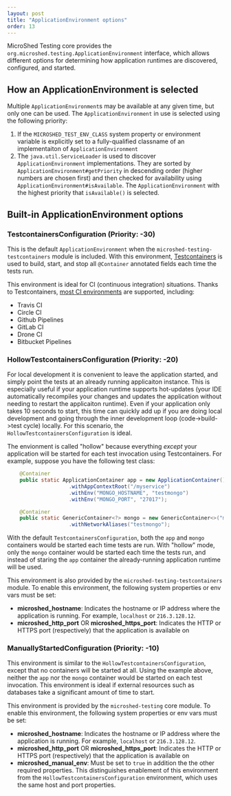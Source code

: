 ```yaml
---
layout: post
title: "ApplicationEnvironment options"
order: 13
---
```

MicroShed Testing core provides the `org.microshed.testing.ApplicationEnvironment` interface, which allows different options for
determining how application runtimes are discovered, configured, and started.

## How an ApplicationEnvironment is selected

Multiple `ApplicationEnvironment`s may be available at any given time, but only one can be used. The `ApplicationEnvironment` in use
is selected using the following priority:
1. If the `MICROSHED_TEST_ENV_CLASS` system property or environment variable is explicitly set to a fully-qualified classname of an 
implementaiton of `ApplicationEnvironment`
1. The `java.util.ServiceLoader` is used to discover `ApplicationEnvironment` implementations. They are sorted by `ApplicationEnvironment#getPriority` 
in descending order (higher numbers are chosen first) and then checked for availability using `ApplicationEnvironment#isAvailable`. The `ApplicationEnvironment` with the highest priority that `isAvailable()` is selected.

## Built-in ApplicationEnvironment options

### TestcontainersConfiguration (Priority: -30)

This is the default `ApplicationEnvironment` when the `microshed-testing-testcontainers` module is included. With this environment, [Testcontainers](https://www.testcontainers.org/) is used to build, start, and stop all `@Container` annotated fields each time the tests run.

This environment is ideal for CI (continuous integration) situations. Thanks to Testcontainers, [most CI environments](https://www.testcontainers.org/supported_docker_environment/)
 are supported, including:
 * Travis CI
 * Circle CI
 * Github Pipelines
 * GitLab CI
 * Drone CI
 * Bitbucket Pipelines 

### HollowTestcontainersConfiguration (Priority: -20)

For local development it is convenient to leave the application started, and simply point the tests at an already running applicaiton instance. This
is especially useful if your application runtime supports hot-updates (your IDE automatically recompiles your changes and updates the application without
needing to restart the applicaiton runtime). Even if your application only takes 10 seconds to start, this time can quickly add up if you are doing local
development and going through the inner development loop (code->build->test cycle) locally. For this scenario, the `HollowTestcontainersConfiguration` is ideal. 

The envionment is called "hollow" because everything _except_ your application will be started for each test invocation using Testcontainers. For example, suppose you have the following test class:

```java
    @Container
    public static ApplicationContainer app = new ApplicationContainer()
                    .withAppContextRoot("/myservice")
                    .withEnv("MONGO_HOSTNAME", "testmongo")
                    .withEnv("MONGO_PORT", "27017");

    @Container
    public static GenericContainer<?> mongo = new GenericContainer<>("mongo:3.4")
                    .withNetworkAliases("testmongo");
```

With the default `TestcontainersConfiguration`, both the `app` and `mongo` containers would be started each time tests are run. With "hollow" mode, only the `mongo` container would be started each time the tests run, and instead of staring the `app` container the already-running application runtime will be used.

This environment is also provided by the `microshed-testing-testcontainers` module. To enable this environment, the following system properties or env vars must be set:
* **microshed_hostname**: Indicates the hostname or IP address where the application is running. For example, `localhost` or `216.3.128.12`.
* **microshed_http_port** OR **microshed_https_port**: Indicates the HTTP or HTTPS port (respectively) that the application is available on

### ManuallyStartedConfiguration (Priority: -10)

This environment is similar to the `HollowTestcontainersConfiguration`, except that no containers will be started at all. Using the example above, neither the `app` nor the `mongo` container would be started on each test invocation. This environment is ideal if external resources such as databases take a 
significant amount of time to start.

This environment is provided by the `microshed-testing` core module. To enable this environment, the following system properties or env vars must be set:
* **microshed_hostname**: Indicates the hostname or IP address where the application is running. For example, `localhost` or `216.3.128.12`.
* **microshed_http_port** OR **microshed_https_port**: Indicates the HTTP or HTTPS port (respectively) that the application is available on
* **microshed_manual_env**: Must be set to `true` in addition the the other required properties. This distinguishes enablement of this environment from
the `HollowTestcontainersConfiguration` environment, which uses the same host and port properties.
